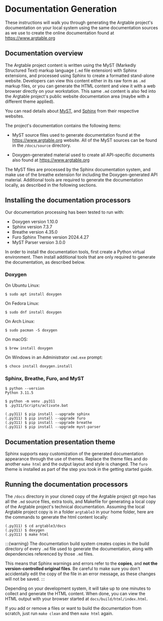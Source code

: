 # Documentation Generation

These instructions will walk you through generating the Argtable project's
documentation on your local system using the same documentation sources
as we use to create the online documentation found at
https://www.argtable.org

## Documentation overview

The Argtable project content is written using the MyST (Markedly Structured
Text) markup language (`.md` file extension) with Sphinx extensions, and
processed using Sphinx to create a formatted stand-alone website. Developers can
view this content either in its raw form as `.md` markup files, or you can
generate the HTML content and view it with a web browser directly on your
workstation. This same `.md` content is also fed into the Argtable project's
public website documentation area (maybe with a different theme applied).

You can read details about [MyST](https://myst-parser.readthedocs.io), and
[Sphinx](https://www.sphinx-doc.org) from their respective websites.

The project's documentation contains the following items:

- MyST source files used to generate documentation found at the
  https://www.argtable.org website. All of the MyST sources can be found in the
  `/docs/source` directory.

- Doxygen-generated material used to create all API-specific documents
  also found at <https://www.argtable.org>

The MyST files are processed by the Sphinx documentation system, and make use of
the breathe extension for including the Doxygen-generated API material.
Additional tools are required to generate the documentation locally, as
described in the following sections.

## Installing the documentation processors

Our documentation processing has been tested to run with:

- Doxygen version 1.10.0
- Sphinx version 7.3.7
- Breathe version 4.35.0
- Furo Sphinx Theme version 2024.4.27
- MyST Parser version 3.0.0

In order to install the documentation tools, first create a Python virtual
environment. Then install additional tools that are only required to generate
the documentation, as described below.

### Doxygen

On Ubuntu Linux:

```shell
$ sudo apt install doxygen
```

On Fedora Linux:

```shell
$ sudo dnf install doxygen
```

On Arch Linux:

```shell
$ sudo pacman -S doxygen
```

On macOS:

```shell
$ brew install doxygen
```

On Windows in an Administrator ``cmd.exe`` prompt:

```shell
$ choco install doxygen.install
```

### Sphinx, Breathe, Furo, and MyST

```shell
$ python --version
Python 3.11.5

$ python -m venv .py311
$ .py311/Scripts/activate.bat

(.py311) $ pip install --upgrade sphinx
(.py311) $ pip install --upgrade furo
(.py311) $ pip install --upgrade breathe
(.py311) $ pip install --upgrade myst-parser
```

## Documentation presentation theme

Sphinx supports easy customization of the generated documentation appearance
through the use of themes. Replace the theme files and do another `make
html` and the output layout and style is changed. The `furo` theme
is installed as part of the step you took in the getting started guide.

## Running the documentation processors

The `/docs` directory in your cloned copy of the Argtable project git
repo has all the `.md` source files, extra tools, and Makefile for
generating a local copy of the Argtable project's technical documentation.
Assuming the local Argtable project copy is in a folder `argtable3` in your home
folder, here are the commands to generate the html content locally:

```shell
(.py311) $ cd argtable3/docs
(.py311) $ doxygen
(.py311) $ make html
```

:::{warning}
The documentation build system creates copies in the build directory of every
`.md` file used to generate the documentation, along with dependencies
referenced by those `.md` files.

This means that Sphinx warnings and errors refer to the **copies**, and **not
the version-controlled original files**. Be careful to make sure you don't
accidentally edit the copy of the file in an error message, as these changes
will not be saved.
:::

Depending on your development system, it will take up to one minutes to collect
and generate the HTML content.  When done, you can view the HTML output with
your browser started at `docs/build/html/index.html`.

If you add or remove a files or want to build the documentation from scratch,
just run `make clean` and then `make html` again.
